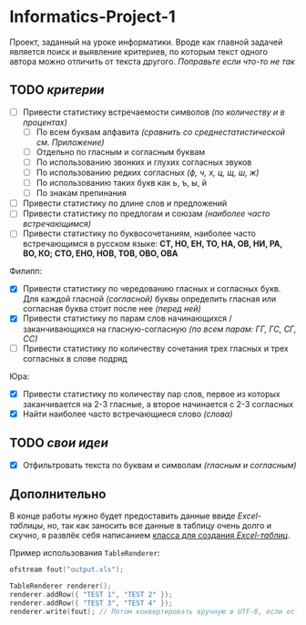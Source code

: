 # Informatics-Project-1
Проект, заданный на уроке информатики. Вроде как главной задачей является поиск и выявление критериев, по которым текст одного автора можно отличить от текста другого.
*Поправьте если что-то не так*

## TODO *критерии*
- [ ] Привести статистику встречаемости символов *(по количеству и в процентах)*
   - [ ] По всем буквам алфавита *(сравнить со среднестатистической см. Приложение)*
   - [ ] Отдельно по гласным и согласным буквам
   - [ ] По использованию звонких и глухих согласных звуков
   - [ ] По использованию редких согласных *(ф, ч, х, ц, щ, ш, ж)* 
   - [ ] По использованию таких букв как ь, ъ, ы, й
   - [ ] По знакам препинания
- [ ] Привести статистику по длине слов и предложений
- [ ] Привести статистику по предлогам и союзам *(наиболее часто встречающимся)* 
- [ ] Привести статистику по буквосочетаниям, наиболее часто встречающимся в русском языке: **СТ, НО, ЕН, ТО, НА, ОВ, НИ, РА, ВО, КО; СТО, ЕНО, НОВ, ТОВ, ОВО, ОВА**

Филипп:
- [x] Привести статистику по чередованию гласных и согласных букв. Для каждой гласной *(согласной)* буквы определить гласная или согласная буква стоит после нее *(перед ней)*
- [x] Привести статистику по парам слов начинающихся / заканчивающихся на гласную-согласную *(по всем парам: ГГ, ГС, СГ, СС)* 
- [ ] Привести статистику по количеству сочетания трех гласных и трех согласных в слове подряд

Юра: 
- [x] Привести статистику по количеству пар слов, первое из которых заканчивается на 2-3 гласные, а второе начинается с 2-3 согласных
- [x] Найти наиболее часто встречающиеся слово *(слова)*

## TODO *свои идеи*
- [x] Отфильтровать текста по буквам и символам *(гласным и согласным)*

## Дополнительно
В конце работы нужно будет предоставить данные ввиде *Excel-таблицы*, но, так как заносить все данные в таблицу очень долго и скучно, я развлёк себя написанием [класса для создания *Excel-таблиц*](https://github.com/Eimaen/Informatics-Project-1/blob/main/TableRenderer.h).

Пример использования `TableRenderer`:
```C++
ofstream fout("output.xls");

TableRenderer renderer();
renderer.addRow({ "TEST 1", "TEST 2" });
renderer.addRow({ "TEST 3", "TEST 4" });
renderer.write(fout); // Потом конвертировать вручную в UTF-8, если есть русские символы
```
